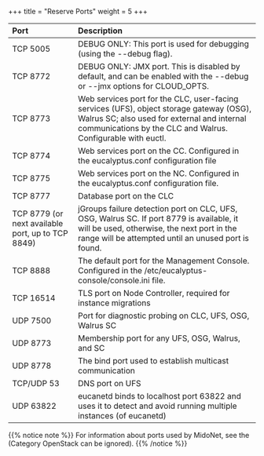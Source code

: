+++
title = "Reserve Ports"
weight = 5
+++


| Port | Description | 
|  :---- |  :---- | 
| TCP 5005 | DEBUG ONLY: This port is used for debugging (using the --debug flag). | 
| TCP 8772 | DEBUG ONLY: JMX port. This is disabled by default, and can be enabled with the --debug or --jmx options for CLOUD_OPTS. | 
| TCP 8773 | Web services port for the CLC, user-facing services (UFS), object storage gateway (OSG), Walrus SC; also used for external and internal communications by the CLC and Walrus. Configurable with euctl. | 
| TCP 8774 | Web services port on the CC. Configured in the eucalyptus.conf configuration file | 
| TCP 8775 | Web services port on the NC. Configured in the eucalyptus.conf configuration file. | 
| TCP 8777 | Database port on the CLC | 
| TCP 8779 (or next available port, up to TCP 8849) | jGroups failure detection port on CLC, UFS, OSG, Walrus SC. If port 8779 is available, it will be used, otherwise, the next port in the range will be attempted until an unused port is found. | 
| TCP 8888 | The default port for the Management Console. Configured in the /etc/eucalyptus-console/console.ini file. | 
| TCP 16514 | TLS port on Node Controller, required for instance migrations | 
| UDP 7500 | Port for diagnostic probing on CLC, UFS, OSG, Walrus SC | 
| UDP 8773 | Membership port for any UFS, OSG, Walrus, and SC | 
| UDP 8778 | The bind port used to establish multicast communication | 
| TCP/UDP 53 | DNS port on UFS | 
| UDP 63822 | eucanetd binds to localhost port 63822 and uses it to detect and avoid running multiple instances (of eucanetd) | 


{{% notice note %}}
For information about ports used by MidoNet, see the (Category OpenStack can be ignored). 
{{% /notice %}}


